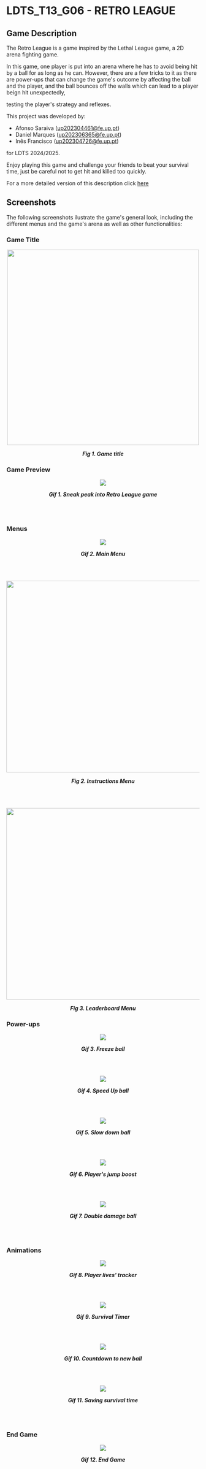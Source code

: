 # LDTS_T13_G06 - RETRO LEAGUE

## Game Description

The Retro League is a game inspired by the Lethal League game, a 2D arena fighting game. 

In this game, one player is put into an arena where he has to avoid being hit by a ball for as long as he can. However, there are a few tricks to it as there are power-ups that can change the game's outcome by affecting the ball and the player, and the ball bounces off the walls which can lead to a player beign hit unexpectedly,

testing the player's strategy and reflexes.


This project was developed by:
- Afonso Saraiva (up202304461@fe.up.pt)
- Daniel Marques (up202306365@fe.up.pt)
- Inês Francisco (up202304726@fe.up.pt)

for LDTS 2024/2025.

Enjoy playing this game and challenge your friends to beat your survival time, just be careful not to get hit and killed too quickly.

For a more detailed version of this description click [here](./docs/README.md) 

## Screenshots
The following screenshots ilustrate the game's general look, including the different menus and the game's arena as well as other functionalities:

### Game Title

<p align="center" justify="center">
  <img src="docs/images/screenshots/gameTitle.png" width="500" height="510"/>
</p>
<p align="center">
  <b><i>Fig 1. Game title</i></b>
</p>  

### Game Preview

<p align="center" justify="center">
  <img src="docs/gifs/gamePreview.gif"/>
</p>
<p align="center">
  <b><i>Gif 1. Sneak peak into Retro League game</i></b>
</p>
<br>
<br />

### Menus

<p align="center" justify="center">
  <img src="docs/gifs/mainMenu.gif"/>
</p>
<p align="center">
  <b><i>Gif 2. Main Menu</i></b>
</p>
<br>
<br />

<p align="center" justify="center">
  <img src="docs/images/screenshots/instructionsMenu.png" width="800" height="500"/>
</p>
<p align="center">
  <b><i>Fig 2. Instructions Menu </i></b>  
</p>  

<br>
<br />

<p align="center" justify="center">
  <img src="docs/images/screenshots/leaderboardMenu.png" width="800" height="500"/>
</p>
<p align="center">
  <b><i>Fig 3. Leaderboard Menu </i></b>
</p>

### Power-ups

<p align="center" justify="center">
  <img src="docs/gifs/freeze.gif"/>
</p>
<p align="center">
  <b><i>Gif 3. Freeze ball</i></b>
</p>

<br>
<br />

<p align="center" justify="center">
  <img src="docs/gifs/speedUp.gif"/>
</p>
<p align="center">
  <b><i>Gif 4. Speed Up ball</i></b>
</p>

<br>
<br />

<p align="center" justify="center">
  <img src="docs/gifs/slowDown.gif"/>
</p>
<p align="center">
  <b><i>Gif 5. Slow down ball</i></b>
</p>

<br>
<br />

<p align="center" justify="center">
  <img src="docs/gifs/jumpBoost.gif"/>
</p>
<p align="center">
  <b><i>Gif 6. Player's jump boost</i></b>
</p>

<br>
<br />

<p align="center" justify="center">
  <img src="docs/gifs/doubleDamage.gif"/>
</p>
<p align="center">
  <b><i>Gif 7. Double damage ball</i></b>
</p>

<br>
<br />

### Animations

<p align="center" justify="center">
  <img src="docs/gifs/lives.gif"/>
</p>
<p align="center">
  <b><i>Gif 8. Player lives' tracker</i></b>
</p>

<br>
<br />

<p align="center" justify="center">
  <img src="docs/gifs/survivalTime.gif"/>
</p>
<p align="center">
  <b><i>Gif 9. Survival Timer</i></b>
</p>

<br>
<br />

<p align="center" justify="center">
  <img src="docs/gifs/ballCountdown.gif"/>
</p>
<p align="center">
  <b><i>Gif 10. Countdown to new ball</i></b>
</p>

<br>
<br />

<p align="center" justify="center">
  <img src="docs/gifs/savingScore.gif"/>
</p>
<p align="center">
  <b><i>Gif 11. Saving survival time</i></b>
</p>

<br>
<br />

### End Game

<p align="center" justify="center">
  <img src="docs/gifs/endGame.gif"/>
</p>
<p align="center">
  <b><i>Gif 12. End Game</i></b>
</p>
